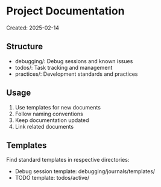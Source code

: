 # Project Documentation

Created: 2025-02-14

## Structure
- debugging/: Debug sessions and known issues
- todos/: Task tracking and management
- practices/: Development standards and practices

## Usage
1. Use templates for new documents
2. Follow naming conventions
3. Keep documentation updated
4. Link related documents

## Templates
Find standard templates in respective directories:
- Debug session template: debugging/journals/templates/
- TODO template: todos/active/

